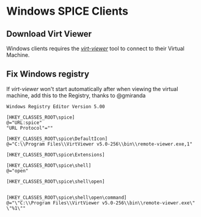 # Windows SPICE Clients

## Download Virt Viewer

Windows clients requires the [_virt-viewer_]( https://virt-manager.org/download/sources/virt-viewer/virt-viewer-x86-5.0.msi) tool to connect to their Virtual Machine.

## Fix Windows registry

If _virt-viewer_ won't start automatically after when viewing the virtual machine,
add  this to the Registry, thanks to @gmiranda

    Windows Registry Editor Version 5.00
    
    [HKEY_CLASSES_ROOT\spice]
    @="URL:spice"
    "URL Protocol"=""
    
    [HKEY_CLASSES_ROOT\spice\DefaultIcon]
    @="C:\\Program Files\\VirtViewer v5.0-256\\bin\\remote-viewer.exe,1"
    
    [HKEY_CLASSES_ROOT\spice\Extensions]
    
    [HKEY_CLASSES_ROOT\spice\shell]
    @="open"
    
    [HKEY_CLASSES_ROOT\spice\shell\open]
    
    
    [HKEY_CLASSES_ROOT\spice\shell\open\command]
    @="\"C:\\Program Files\\VirtViewer v5.0-256\\bin\\remote-viewer.exe\" \"%1\""
